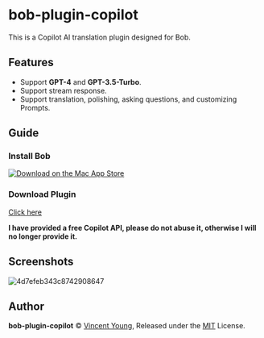 # bob-plugin-copilot
This is a Copilot AI translation plugin designed for Bob.

## Features
- Support **GPT-4** and **GPT-3.5-Turbo**.
- Support stream response.
- Support translation, polishing, asking questions, and customizing Prompts.

## Guide
### Install Bob
[![Download on the Mac App Store](https://cdn.ripperhe.com/oss/master/2022/0626/Download_on_the_Mac_App_Store_Badge_US-UK_RGB_blk_092917.svg)](https://apps.apple.com/cn/app/id1630034110#?platform=mac)

### Download Plugin
[Click here](https://github.com/missuo/bob-plugin-copilot/releases)

**I have provided a free Copilot API, please do not abuse it, otherwise I will no longer provide it.**

## Screenshots
![4d7efeb343c8742908647](https://missuo.ru/file/4d7efeb343c8742908647.png)

## Author
**bob-plugin-copilot** © [Vincent Young](https://github.com/missuo), Released under the [MIT](./LICENSE) License.<br>